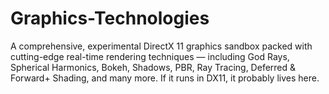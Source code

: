 # Graphics-Technologies
A comprehensive, experimental DirectX 11 graphics sandbox packed with cutting-edge real-time rendering techniques — including God Rays, Spherical Harmonics, Bokeh, Shadows, PBR, Ray Tracing, Deferred & Forward+ Shading, and many more. If it runs in DX11, it probably lives here.
